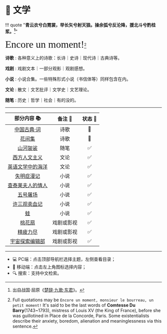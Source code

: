 # 📝 文学


!!! quote "**青云衣兮白霓裳，举长矢兮射天狼。操余弧兮反沦降，援北斗兮酌桂浆。[^1]**"

<font size = 6 face = "SnellRoundHand" >Encore un moment!</font>[^2]

**诗歌**
:   各种意义上的诗歌：长诗｜史诗｜现代诗｜古典诗等。

**戏剧**
:   戏剧文本｜一部分观影｜观剧感想。

**小说**
:   小说合集。一些特殊形式小说（书信体等）同样包含在内。

**文论**
:  散文｜文艺批评｜文学史｜文艺理论。

**随笔**
:   历史｜哲学｜社会｜有的没的。

-----


|                            部分内容 📚                            |   备注 📝   | 状态 🔋 |
| :--------------------------------------------------------------: | :--------: | :----: |
|           [中国古典·词](../Poems/ClassicChinese_ci.md)           |    诗歌    |   🐌    |
|                [花间集](../Poems/Hua_jian_ci.md)                 |    诗歌    |   🐌    |
|              [山河袈裟](./Essay/Shan_he_jia_sha.md)              |    随笔    |   ✅    |
| [西方人文主义](./Literacy/Western_humanist/afterClassReading.md) |    文论    |   ✅    |
|     [英语文学中的海洋](./Literacy/British_literature_sea.md)     |    文论    |   ✅    |
|         [失明症漫记](./Novel/Ensaio_sobre_a_cegueira.md)         |    小说    |   ✅    |
|          [查泰莱夫人的情人](./Novel/Lady_Chatterley.md)          |    小说    |   ✅    |
|            [五号屠场](./Novel/Slaughterhouse_five.md)            |    小说    |   ✅    |
|              [许三观卖血记](./Novel/Xu_san_guan.md)              |    小说    |   ✅    |
|                      [蛙](./Novel/Frog.md)                       |    小说    |   ✅    |
|                [桃花扇](../Plays/Tao_hua_shan.md)                | 戏剧或影视 |   ✅    |
|                [精疲力尽](../Plays/Exhausted.md)                 | 戏剧或影视 |   ✅    |
|       [宇宙探索编辑部](../Plays/A_journey_to_the_west.md)        | 戏剧或影视 |   ✅    |





-----------

- 💻 PC端：点击顶部导航栏选择主题，左侧查看目录；
- 📱 移动端：点击左上角图标选择内容；
- 🔍 搜索：支持中文检索。


[^1]: 出自战国·屈原《[楚辞·九歌·东君](https://baike.baidu.com/item/九歌·东君/699350)》。
[^2]: Full quotations may be `Encore un moment, monsieur le bourreau, un petit moment!` It's said to be the last words of **Comtesse Du Barry**(1743~1793), mistress of Louis XV (the King of France), before she was guillotined in Place de la Concorde, Paris. Some existentialists describe their anxiety, boredom, alienation and meaninglessness via this sentence.